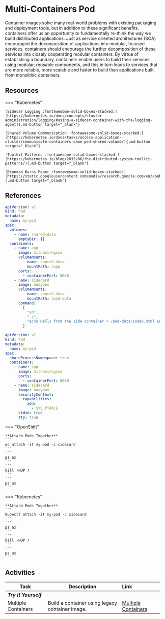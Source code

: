 # Multi-Containers Pod

Container images solve many real-world problems with existing packaging and deployment tools, but in addition to these significant benefits, containers offer us an opportunity to fundamentally re-think the way we build distributed applications. Just as service oriented architectures (SOA) encouraged the decomposition of applications into modular, focused services, containers should encourage the further decomposition of these services into closely cooperating modular containers. By virtue of establishing a boundary, containers enable users to build their services using modular, reusable components, and this in turn leads to services that are more reliable, more scalable and faster to build than applications built from monolithic containers.

## Resources

=== "Kubernetes"

    [Sidecar Logging :fontawesome-solid-boxes-stacked:](https://kubernetes.io/docs/concepts/cluster-administration/logging/#using-a-sidecar-container-with-the-logging-agent){.md-button target="_blank"}

    [Shared Volume Communication :fontawesome-solid-boxes-stacked:](https://kubernetes.io/docs/tasks/access-application-cluster/communicate-containers-same-pod-shared-volume/){.md-button target="_blank"}

    [Toolkit Patterns :fontawesome-solid-boxes-stacked:](https://kubernetes.io/blog/2015/06/the-distributed-system-toolkit-patterns/){.md-button target="_blank"}

    [Brendan Burns Paper :fontawesome-solid-boxes-stacked:](https://static.googleusercontent.com/media/research.google.com/en//pubs/archive/45406.pdf){.md-button target="_blank"}

## References

```yaml
apiVersion: v1
kind: Pod
metadata:
  name: my-pod
spec:
  volumes:
    - name: shared-data
      emptyDir: {}
  containers:
    - name: app
      image: bitnami/nginx
      volumeMounts:
        - name: shared-data
          mountPath: /app
      ports:
        - containerPort: 8080
    - name: sidecard
      image: busybox
      volumeMounts:
        - name: shared-data
          mountPath: /pod-data
      command:
        [
          "sh",
          "-c",
          "echo Hello from the side container > /pod-data/index.html && sleep 3600",
        ]
```

```yaml
apiVersion: v1
kind: Pod
metadata:
  name: my-pod
spec:
  shareProcessNamespace: true
  containers:
    - name: app
      image: bitnami/nginx
      ports:
        - containerPort: 8080
    - name: sidecard
      image: busybox
      securityContext:
        capabilities:
          add:
            - SYS_PTRACE
      stdin: true
      tty: true
```

=== "OpenShift"

    **Attach Pods Together**
    ```
    oc attach -it my-pod -c sidecard
    ```
    ```
    ps ax
    ```
    ```
    kill -HUP 7
    ```
    ```
    ps ax
    ```

=== "Kubernetes"

    **Attach Pods Together**
    ```
    kubectl attach -it my-pod -c sidecard
    ```
    ```
    ps ax
    ```
    ```
    kill -HUP 7
    ```
    ```
    ps ax
    ```

## Activities

| Task                  | Description                                     | Link                                                          |
| --------------------- | ----------------------------------------------- | :------------------------------------------------------------ |
| **_Try It Yourself_** |                                                 |                                                               |
| Multiple Containers   | Build a container using legacy container image. | [Multiple Containers](../../../labs/kubernetes/lab3/index.md) |
